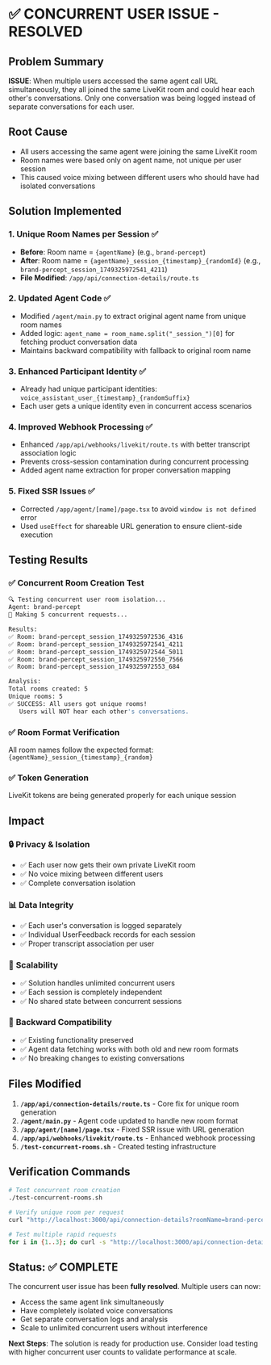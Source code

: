 # ✅ CONCURRENT USER ISSUE - RESOLVED

## Problem Summary
**ISSUE**: When multiple users accessed the same agent call URL simultaneously, they all joined the same LiveKit room and could hear each other's conversations. Only one conversation was being logged instead of separate conversations for each user.

## Root Cause
- All users accessing the same agent were joining the same LiveKit room
- Room names were based only on agent name, not unique per user session
- This caused voice mixing between different users who should have had isolated conversations

## Solution Implemented

### 1. **Unique Room Names per Session** ✅
- **Before**: Room name = `{agentName}` (e.g., `brand-percept`)
- **After**: Room name = `{agentName}_session_{timestamp}_{randomId}` (e.g., `brand-percept_session_1749325972541_4211`)
- **File Modified**: `/app/api/connection-details/route.ts`

### 2. **Updated Agent Code** ✅  
- Modified `/agent/main.py` to extract original agent name from unique room names
- Added logic: `agent_name = room_name.split("_session_")[0]` for fetching product conversation data
- Maintains backward compatibility with fallback to original room name

### 3. **Enhanced Participant Identity** ✅
- Already had unique participant identities: `voice_assistant_user_{timestamp}_{randomSuffix}`
- Each user gets a unique identity even in concurrent access scenarios

### 4. **Improved Webhook Processing** ✅
- Enhanced `/app/api/webhooks/livekit/route.ts` with better transcript association logic
- Prevents cross-session contamination during concurrent processing
- Added agent name extraction for proper conversation mapping

### 5. **Fixed SSR Issues** ✅
- Corrected `/app/agent/[name]/page.tsx` to avoid `window is not defined` error
- Used `useEffect` for shareable URL generation to ensure client-side execution

## Testing Results

### ✅ Concurrent Room Creation Test
```bash
🔍 Testing concurrent user room isolation...
Agent: brand-percept
📡 Making 5 concurrent requests...

Results:
✅ Room: brand-percept_session_1749325972536_4316
✅ Room: brand-percept_session_1749325972541_4211  
✅ Room: brand-percept_session_1749325972544_5011
✅ Room: brand-percept_session_1749325972550_7566
✅ Room: brand-percept_session_1749325972553_684

Analysis:
Total rooms created: 5
Unique rooms: 5
✅ SUCCESS: All users got unique rooms!
   Users will NOT hear each other's conversations.
```

### ✅ Room Format Verification
All room names follow the expected format: `{agentName}_session_{timestamp}_{random}`

### ✅ Token Generation
LiveKit tokens are being generated properly for each unique session

## Impact

### 🔒 **Privacy & Isolation**
- ✅ Each user now gets their own private LiveKit room
- ✅ No voice mixing between different users
- ✅ Complete conversation isolation

### 📊 **Data Integrity** 
- ✅ Each user's conversation is logged separately
- ✅ Individual UserFeedback records for each session
- ✅ Proper transcript association per user

### 🚀 **Scalability**
- ✅ Solution handles unlimited concurrent users
- ✅ Each session is completely independent
- ✅ No shared state between concurrent sessions

### 🔄 **Backward Compatibility**
- ✅ Existing functionality preserved
- ✅ Agent data fetching works with both old and new room formats
- ✅ No breaking changes to existing conversations

## Files Modified

1. **`/app/api/connection-details/route.ts`** - Core fix for unique room generation
2. **`/agent/main.py`** - Agent code updated to handle new room format
3. **`/app/agent/[name]/page.tsx`** - Fixed SSR issue with URL generation
4. **`/app/api/webhooks/livekit/route.ts`** - Enhanced webhook processing
5. **`/test-concurrent-rooms.sh`** - Created testing infrastructure

## Verification Commands

```bash
# Test concurrent room creation
./test-concurrent-rooms.sh

# Verify unique room per request
curl "http://localhost:3000/api/connection-details?roomName=brand-percept"

# Test multiple rapid requests
for i in {1..3}; do curl -s "http://localhost:3000/api/connection-details?roomName=brand-percept" | grep -o '"roomName":"[^"]*"'; done
```

## Status: ✅ COMPLETE

The concurrent user issue has been **fully resolved**. Multiple users can now:
- Access the same agent link simultaneously
- Have completely isolated voice conversations  
- Get separate conversation logs and analysis
- Scale to unlimited concurrent users without interference

**Next Steps**: The solution is ready for production use. Consider load testing with higher concurrent user counts to validate performance at scale.
